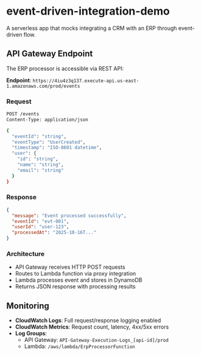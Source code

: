 # event-driven-integration-demo
A serverless app that mocks integrating a CRM with an ERP through event-driven flow.

## API Gateway Endpoint

The ERP processor is accessible via REST API:

**Endpoint**: `https://4iu4z3q137.execute-api.us-east-1.amazonaws.com/prod/events`

### Request
```bash
POST /events
Content-Type: application/json

{
  "eventId": "string",
  "eventType": "UserCreated",
  "timestamp": "ISO-8601 datetime",
  "user": {
    "id": "string",
    "name": "string",
    "email": "string"
  }
}
```

### Response
```json
{
  "message": "Event processed successfully",
  "eventId": "evt-001",
  "userId": "user-123",
  "processedAt": "2025-10-16T..."
}
```

### Architecture
- API Gateway receives HTTP POST requests
- Routes to Lambda function via proxy integration
- Lambda processes event and stores in DynamoDB
- Returns JSON response with processing results

## Monitoring

- **CloudWatch Logs**: Full request/response logging enabled
- **CloudWatch Metrics**: Request count, latency, 4xx/5xx errors
- **Log Groups**:
  - API Gateway: `API-Gateway-Execution-Logs_[api-id]/prod`
  - Lambda: `/aws/lambda/ErpProcessorFunction`
